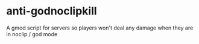 # anti-godnoclipkill
A gmod script for servers so players won't deal any damage when they are in noclip / god mode
